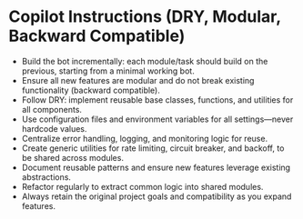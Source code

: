 # Copilot Instructions (DRY, Modular, Backward Compatible)

- Build the bot incrementally: each module/task should build on the previous, starting from a minimal working bot.
- Ensure all new features are modular and do not break existing functionality (backward compatible).
- Follow DRY: implement reusable base classes, functions, and utilities for all components.
- Use configuration files and environment variables for all settings—never hardcode values.
- Centralize error handling, logging, and monitoring logic for reuse.
- Create generic utilities for rate limiting, circuit breaker, and backoff, to be shared across modules.
- Document reusable patterns and ensure new features leverage existing abstractions.
- Refactor regularly to extract common logic into shared modules.
- Always retain the original project goals and compatibility as you expand features.
